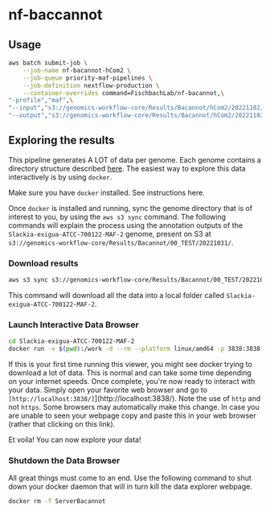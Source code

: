 # nf-baccannot

## Usage

```bash
aws batch submit-job \
    --job-name nf-bacannot-hCom2 \
    --job-queue priority-maf-pipelines \
    --job-definition nextflow-production \
    --container-overrides command=FischbachLab/nf-bacannot,\
"-profile","maf",\
"--input","s3://genomics-workflow-core/Results/Bacannot/hCom2/20221102/inputs/hCom2.yaml"
"--output","s3://genomics-workflow-core/Results/Bacannot/hCom2/20221102"
```

## Exploring the results

This pipeline generates A LOT of data per genome. Each genome contains a directory structure described [here](https://bacannot.readthedocs.io/en/latest/outputs). The easiest way to explore this data interactively is by using `docker`.

Make sure you have `docker` installed. See instructions here.

Once `docker` is installed and running, sync the genome directory that is of interest to you, by using the `aws s3 sync` command. The following commands will explain the process using the annotation outputs of the `Slackia-exigua-ATCC-700122-MAF-2` genome, present on S3 at `s3://genomics-workflow-core/Results/Bacannot/00_TEST/20221031/`. 

### Download results

```bash
aws s3 sync s3://genomics-workflow-core/Results/Bacannot/00_TEST/20221031/Slackia-exigua-ATCC-700122-MAF-2/ Slackia-exigua-ATCC-700122-MAF-2
```

This command will download all the data into a local folder called `Slackia-exigua-ATCC-700122-MAF-2`.

### Launch Interactive Data Browser

```bash
cd Slackia-exigua-ATCC-700122-MAF-2
docker run -v $(pwd):/work -d --rm --platform linux/amd64 -p 3838:3838 -p 4567:4567 --name ServerBacannot fmalmeida/bacannot:server
```

If this is your first time running this viewer, you might see docker trying to download a lot of data. This is normal and can take some time depending on your internet speeds. Once complete, you're now ready to interact with your data. Simply open your favorite web browser and go to `[http://localhost:3838/]`](http://localhost:3838/). Note the use of `http` and not `https`. Some browsers may automatically make this change. In case you are unable to seen your webpage copy and paste this in your web browser (rather that clicking on this link).

Et voila! You can now explore your data!

### Shutdown the Data Browser

All great things must come to an end. Use the following command to shut down your docker daemon that will in turn kill the data explorer webpage.

```bash
docker rm -f ServerBacannot
```
